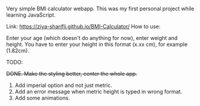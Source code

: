 Very simple BMI calculator webapp. This was my first personal project while learning JavaScript. 

Link: https://ziya-sharifli.github.io/BMI-Calculator/
How to use:

Enter your age (which doesn't do anything for now), enter weight and height. You have to enter your height in this format (x.xx cm), for example (1.82cm).

TODO:

~~DONE. Make the styling better, center the whole app.~~
1. Add imperial option and not just metric.
2. Add an error message when metric height is typed in wrong format.
3. Add some animations.
